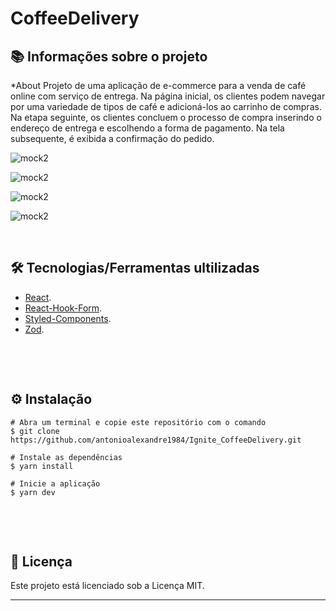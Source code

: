 # CoffeeDelivery

## 📚 Informações sobre o projeto

\*About
Projeto de uma aplicação de e-commerce para a venda de café online com serviço de entrega. Na página inicial, os clientes podem navegar por uma variedade de tipos de café e adicioná-los ao carrinho de compras. Na etapa seguinte, os clientes concluem o processo de compra inserindo o endereço de entrega e escolhendo a forma de pagamento. Na tela subsequente, é exibida a confirmação do pedido.
&nbsp;

![mock2](https://raw.githubusercontent.com/antonioalexandre1984/Ignite_CoffeeDelivery/main/public/app/carrinhoPrincipal.jpg)

![mock2](https://raw.githubusercontent.com/antonioalexandre1984/Ignite_CoffeeDelivery/sprint02/public/app/verificacaoFormulario.png)

![mock2](https://raw.githubusercontent.com/antonioalexandre1984/Ignite_CoffeeDelivery/sprint02/public/app/pedidoSolicitado.jpg)

![mock2](https://raw.githubusercontent.com/antonioalexandre1984/Ignite_CoffeeDelivery/sprint02/public/app/pedidoConfirmado.jpg)

&nbsp;

## 🛠️ Tecnologias/Ferramentas ultilizadas

- [React](https://pt-br.reactjs.org/E).
- [React-Hook-Form](https://react-hook-form.com/).
- [Styled-Components](https://styled-components.com/).
- [Zod](https://www.npmjs.com/package/zod).

&nbsp;

&nbsp;

## ⚙️ Instalação

```
# Abra um terminal e copie este repositório com o comando
$ git clone https://github.com/antonioalexandre1984/Ignite_CoffeeDelivery.git
```

```
# Instale as dependências
$ yarn install

# Inicie a aplicação
$ yarn dev

```

&nbsp;

&nbsp;

## 📝 Licença

Este projeto está licenciado sob a Licença MIT.

---
